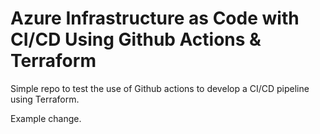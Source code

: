 # Azure Infrastructure as Code with CI/CD Using Github Actions & Terraform

Simple repo to test the use of Github actions to develop a CI/CD pipeline using Terraform.

Example change.
